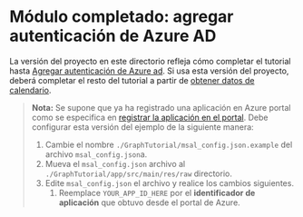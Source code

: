 # <a name="completed-module-add-azure-ad-authentication"></a>Módulo completado: agregar autenticación de Azure AD

La versión del proyecto en este directorio refleja cómo completar el tutorial hasta [Agregar autenticación de Azure ad](https://docs.microsoft.com/graph/tutorials/android?tutorial-step=3). Si usa esta versión del proyecto, deberá completar el resto del tutorial a partir de [obtener datos de calendario](https://docs.microsoft.com/graph/tutorials/android?tutorial-step=4).

> **Nota:** Se supone que ya ha registrado una aplicación en Azure portal como se especifica en [registrar la aplicación en el portal](https://docs.microsoft.com/graph/tutorials/android?tutorial-step=2). Debe configurar esta versión del ejemplo de la siguiente manera:
>
> 1. Cambie el nombre `./GraphTutorial/msal_config.json.example` del archivo `msal_config.json`a.
> 1. Mueva el `msal_config.json` archivo al `./GraphTutorial/app/src/main/res/raw` directorio.
> 1. Edite `msal_config.json` el archivo y realice los cambios siguientes.
>     1. Reemplace `YOUR_APP_ID_HERE` por el **identificador de aplicación** que obtuvo desde el portal de Azure.
